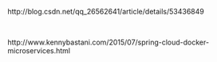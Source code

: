 <p>
	http://blog.csdn.net/qq_26562641/article/details/53436849
</p>
<p>
	<br />
</p>
<p>
	http://www.kennybastani.com/2015/07/spring-cloud-docker-microservices.html
</p>